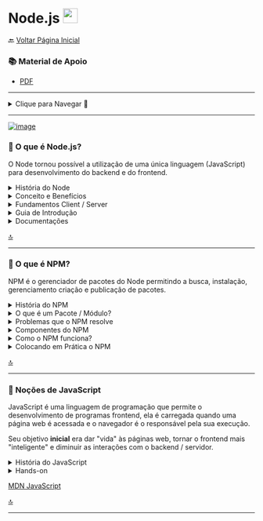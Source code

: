 <h1 id="topo">Node.js <img src="https://cdn.jsdelivr.net/gh/devicons/devicon/icons/nodejs/nodejs-plain.svg" width="30px"/></h1>

🔙 [Voltar Página Inicial](https://github.com/brseghese/hiring-coders-3-vtex-gama)

<h3> 📚 Material de Apoio</h3>

- [PDF](https://drive.google.com/file/d/16IyqLcI2XzUIHQlyk-fe0W__ZgZZS1UZ/view)

---

<details>
<summary>Clique para Navegar 🔽</summary>

####

- <a href="#0">O que é Node.js?</a>
- <a href="#1">O que é NPM?</a>
- <a href="#2">Noções de JavaScript</a>
- <a href="#3">Noções de TypeScript</a>

</details>

---

[![image](https://img.shields.io/badge/Node.js-339933?style=for-the-badge&logo=nodedotjs&logoColor=white)](https://nodejs.org/en/)

<h3 id="0">📍 O que é Node.js?</h3>

O Node tornou possível a utilização de uma única linguagem (JavaScript) para desenvolvimento do backend e do frontend.

<details>
<summary>História do Node</summary>

####

- Surgimento: 2009
- Autor: Ryan Dahl
- Engine: Chromium V8 Engine
- Escrito em: C, C++ e JavaScript
- Linguagens suportadas: JavaScript e TypeScript
- Motivo de surgimento: insatisfação com o Apache

</details>

<details>
<summary>Conceito e Benefícios</summary>

#### 🔶 Definição de Node

Node (ou formalmente Node.js) é um ambiente em tempo de execução open-source (código aberto) e multiplataforma que permite aos desenvolvedores criarem todo tipo de aplicativos e ferramentas do lado servidor (backend) em JavaScript.

Node é usado fora do contexto de um navegador (ou seja executado diretamente no computador ou no servidor).

Como tal, o ambiente omite APIs JavaScript especificas do navegador e adiciona suporte para APIs de sistema operacional mais tradicionais, incluindo bibliotecas de sistemas HTTP e arquivos.

#### 🔶 Benefícios do Node

Performance excelente. Node foi projetado para otimizar a taxa de transferência e a escalabilidade em aplicações web. É uma ótima combinação para resolver muitos problemas comuns no desenvolvimento da web (por exemplo, aplicações em tempo real).

O código é escrito em "JavaScript". Isso significa menos tempo gasto para lidar com mudanças de código entre navegador e servidor web, não sendo necessária uma mudança na linguagem.

JavaScript é uma linguagem de programação relativamente nova e apresenta algumas vantagens quando comparadas a outras linguagens tradicionais de servidor (por exemplo Python, PHP, etc.).

Muitas outras linguagens novas e populares compilam/convertem em JavaScript, permitindo que você também use essas linguagens, como TypeScript, CoffeeScript, ClosureScript, Scala, LiveScript, etc.

O Gerenciador de Pacotes do Node (NPM, na sigla em inglês) provê acesso a centenas de milhares
de pacotes reutilizáveis.

NPM possui a melhor coleção de dependências e também pode ser usado para automatizar a maior parte da cadeia de ferramentas de compilação.

É portátil, com versões para diferentes sistemas operacionais, como Microsoft Windows, OSX, Linux,
Solaris, FreeBSD, OpenBSD, WebOSeNonStop. Além disso, tem excelente suporte de muitos provedores de hospedagem na web, que muitas vezes fornecem documentação e infraestrutura específica para hospedar sites desenvolvidos em Node.

Possui uma comunidade de desenvolvedores e um ecossistema muito ativo, com muitas pessoas
dispostas a ajudar.

</details>

<details>
<summary>Fundamentos Client / Server</summary>

#### 🔶 Servidor x Cliente

#### ✔️ Servidor

- Somente responde requisições / pedidos
- Armazena dados
- Tem grande poder de processamento
- Está sob a governança da empresa
- Atende vários clientes
- Maior impacto de segurança

#### ✔️ Cliente

- Envia requisições / pedidos
- Normalmente não armazena dados
- Tem baixo poder de processamento
- Está soba a guarda do cliente
- Atende somente um cliente
- Menor impacto de segurança

#### 🔶 Server-side x Client-side

#### ✔️ Server-side

- Tudo que roda no servidor
  - Banco de dados
  - Programas node.js
  - E-mails
  - Imagens

#### ✔️ Client-side

- Tudo que roda no cliente

  - Navegadores
  - Aplicativos
  - Programas instalados

#### 🔶 Evolução do client-side

- computadores pessoais mais potentes
- surgimento dos smartphones
- evolução dos navegadores

#### ✔️ Servidor

- Responsável pelo gerenciamento dos dados
- Responsável pelas regras de negócio
- Responsável pela lógica de programação "pesada"
- Mais generalista e reaproveitável

#### ✔️ Cliente

- Responsável pela geração do HTML
- Responsável pela lógica de usabilidade
- Responsável pela lógica de programação "leve"
- Inicialmente específico
  - Com os frameworks mais generalista e reaproveitável

#### 🔶 Ambientes client-side

- Navegadores
  - JavaScript
- Android
  - Kotlin
- iOS
  - Swift

#### 🔶 Backend x Frontend

#### ✔️ Backend

- Servidor
- Server-side

#### ✔️ Frontend

- Cliente
- Client-side

</details>

<details>
<summary>Guia de Introdução</summary>

#### <a href="https://nodejs.org/en/docs/guides/getting-started-guide/" target="_blank">🔶 Getting Started Guide</a> 🔗

Crie o arquivo "app.js", copie o código do guia e cole no arquivo.

#### ✔️ Execute o app.js

No terminal, digite na pasta do arquivo:

```
node app.js
```

Abra o navegador e digite:

```
http://127.0.0.1:3000/
```

> // Hello World

</details>

<details>
<summary>Documentações</summary>

####

- Documentação Oficial do [Node.js](https://nodejs.org/en/docs/)
- [DevDocs](https://devdocs.io/node/)
- [Stack Overflow](https://stackoverflow.com/)

</details>

<a href="#topo">🔝</a>

---

<h3 id="1">📍​ O que é NPM?</h3>

NPM é o gerenciador de pacotes do Node permitindo a busca, instalação, gerenciamento criação e publicação de pacotes.

<details>
<summary>História do NPM</summary>

####

- Criação: 2010
- Autor: Isaac Z. Schlueter
- Escrito em: JavaScript
- Motivo: "gerenciar pacotes no NodeJS era terrível"

</details>

<details>
<summary>O que é um Pacote / Módulo?</summary>

#### 🔶 Pacote / Módulo

Permite o compartilhar de funcionalidades implementadas entre diferentes projetos, pessoas e empresas.

</details>

<details>
<summary>Problemas que o NPM resolve</summary>

####

- Encontrar pacotes
- Mudanças de versão
- Atualização de segurança
- Descontinuidade dos pacotes
- Publicar pacotes
- Garantira segurança dos pacotes

</details>

<details>
<summary>Componentes do NPM</summary>

#### 🔶 Principais componentes:

✔️ Website

- Endereço: [www.npmjs.com](https://www.npmjs.com/)
- Utilidades:
  - Documentação de apoio
  - Busca de pacotes

✔️ CLI

- Nome: Command line interface
- Utilidades:
  - Instalar pacotes
  - Desinstalar pacotes
  - Atualizar pacotes
  - [E muito mais](https://docs.npmjs.com/cli/v7/commands)

✔️ Registry

- Endereço: [docs.npmjs.com](https://docs.npmjs.com/)
- Utilidades:
  - Armazenar todos os pacotes disponíveis no NPM
  - Acesso: através do NPM CLI

</details>

<details>
<summary>Como o NPM funciona?</summary>

#### 🔶 Passo a passo:

- Pesquise no site do NPM o pacote desejado
- Inclua o nome do pacote no seu arquivo `package.json`
- Instale o pacote:

```
npm install
```

</details>

<details>
<summary>Colocando em Prática o NPM</summary>

#### 🔶 Novo Projeto

Normalmente quando começamos um novo projeto Node, configuramos o npm. Porque além de trazer pacotes, ele também permite criarmos os nossos pacotes para publicar.

#### 🔶 Novo Pacote

✔️ Na pasta do projeto, para criar um novo pacote digite:

```
npm init
```

✔️ Criando um novo pacote são feitas as perguntas:

- Nome do pacote
- A versão
- A descrição
- Entry Point (arquivo principal)
- Comando de teste
- Repositório Git
- Keywords (palavras chaves)
- autor
- licença

✔️ Dentro do projeto é criado um arquivo "package.json", que é o arquivo onde o NPM armazena os pacotes que ele instala dentro do projeto.

</details>

<a href="#topo">🔝</a>

---

<h3 id="2">📍​ Noções de JavaScript</h3>

JavaScript é uma linguagem de programação que permite o desenvolvimento de programas frontend, ela é carregada quando uma página web é acessada e o navegador é o responsável pela sua execução.

Seu objetivo **inicial** era dar "vida" às páginas web, tornar o frontend mais "inteligente" e diminuir as interações com o backend / servidor.

<details>
<summary>História do JavaScript</summary>

####

- Criação: 1995 (LiveScript)
- Autor: Netscape
- Evolução:
  - Firefox (2004)
  - Chrome (2008)

</details>

<details>
<summary>Hands-on</summary>

#### 🔶 Projeto CRUD por URL

- Criar Usuário
- Atualizar Usuário
- Selecionar Usuário
- Remover Usuário

#### ✔️ Passar os dados por URL

- Pacote `url` (nativo do Node)
  - Seleciona a string após o parâmetro `?` da URL
- Pacote `query-string` (NPM install)
  - Transforma o parâmetro após `?` em objeto
- Usa-se o `&` para a concatenação de parâmetros

#### ✔️ Manipular arquivos

- Pacote `fs` (NPM install)
  - [w3schools/fs](https://www.w3schools.com/nodejs/nodejs_filesystem.asp)

> Função Callback, é uma função que é chamada depois que é executada alguma coisa para o Node fazer.

</details>

[MDN JavaScript](https://developer.mozilla.org/pt-BR/docs/web/javascript)

<a href="#topo">🔝</a>

---
